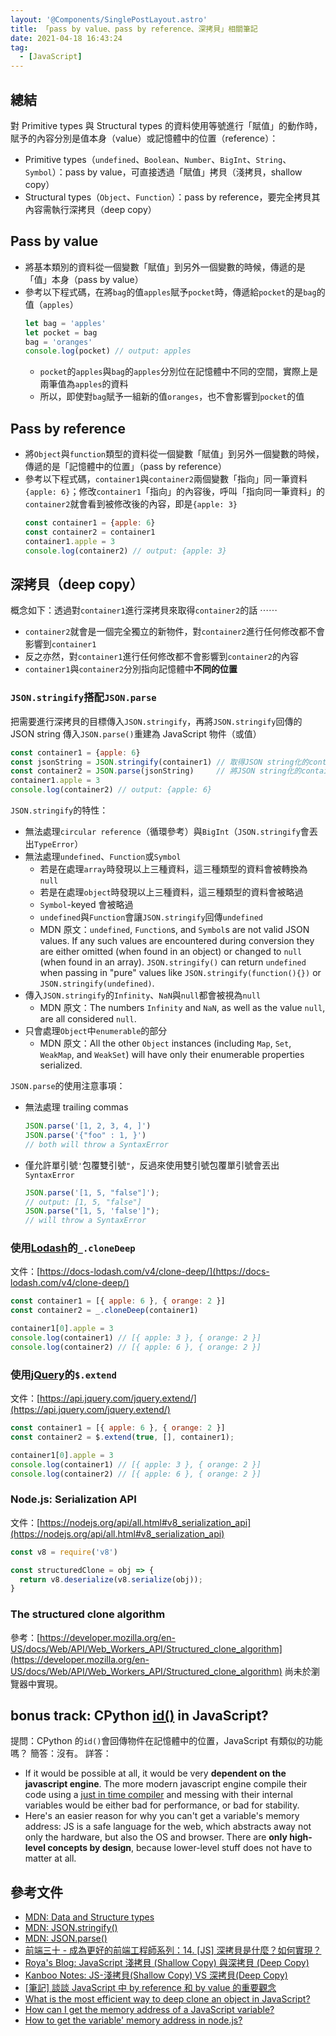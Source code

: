 ```yaml
---
layout: '@Components/SinglePostLayout.astro'
title: 「pass by value、pass by reference、深拷貝」相關筆記
date: 2021-04-18 16:43:24
tag:
  - [JavaScript]
---
```


## 總結

對 Primitive types 與 Structural types 的資料使用等號進行「賦值」的動作時，賦予的內容分別是值本身（value）或記憶體中的位置（reference）：

- Primitive types（`undefined`、`Boolean`、`Number`、`BigInt`、`String`、`Symbol`）：pass by value，可直接透過「賦值」拷貝（淺拷貝，shallow copy）
- Structural types（`Object`、`Function`）：pass by reference，要完全拷貝其內容需執行深拷貝（deep copy）

## Pass by value

- 將基本類別的資料從一個變數「賦值」到另外一個變數的時候，傳遞的是「值」本身（pass by value）
- 參考以下程式碼，在將`bag`的值`apples`賦予`pocket`時，傳遞給`pocket`的是`bag`的值（`apples`）
  ```js
  let bag = 'apples'
  let pocket = bag
  bag = 'oranges'
  console.log(pocket) // output: apples
  ```
  - `pocket`的`apples`與`bag`的`apples`分別位在記憶體中不同的空間，實際上是兩筆值為`apples`的資料
  - 所以，即使對`bag`賦予一組新的值`oranges`，也不會影響到`pocket`的值

## Pass by reference

- 將`Object`與`function`類型的資料從一個變數「賦值」到另外一個變數的時候，傳遞的是「記憶體中的位置」（pass by reference）
- 參考以下程式碼，`container1`與`container2`兩個變數「指向」同一筆資料`{apple: 6}`；修改`container1`「指向」的內容後，呼叫「指向同一筆資料」的`container2`就會看到被修改後的內容，即是`{apple: 3}`
  ```js
  const container1 = {apple: 6}
  const container2 = container1
  container1.apple = 3
  console.log(container2) // output: {apple: 3}
  ```

## 深拷貝（deep copy）

概念如下：透過對`container1`進行深拷貝來取得`container2`的話 ⋯⋯

- `container2`就會是一個完全獨立的新物件，對`container2`進行任何修改都不會影響到`container1`
- 反之亦然，對`container1`進行任何修改都不會影響到`container2`的內容
- `container1`與`container2`分別指向記憶體中**不同的位置**

### `JSON.stringify`搭配`JSON.parse`

把需要進行深拷貝的目標傳入`JSON.stringify`，再將`JSON.stringify`回傳的 JSON string 傳入`JSON.parse()`重建為 JavaScript 物件（或值）

```js
const container1 = {apple: 6}
const jsonString = JSON.stringify(container1) // 取得JSON string化的container1
const container2 = JSON.parse(jsonString)     // 將JSON string化的container1重建為JavaScript物件，得到與container1無關的container2
container1.apple = 3
console.log(container2) // output: {apple: 6}
```

`JSON.stringify`的特性：

- 無法處理`circular reference`（循環參考）與`BigInt`（`JSON.stringify`會丟出`TypeError`）
- 無法處理`undefined`、`Function`或`Symbol`
  - 若是在處理`array`時發現以上三種資料，這三種類型的資料會被轉換為`null`
  - 若是在處理`object`時發現以上三種資料，這三種類型的資料會被略過
  - `Symbol`-keyed 會被略過
  - `undefined`與`Function`會讓`JSON.stringify`回傳`undefined`
  - MDN 原文：`undefined`, `Function`s, and `Symbol`s are not valid JSON values. If any such values are encountered during conversion they are either omitted (when found in an object) or changed to `null` (when found in an array). `JSON.stringify()` can return `undefined` when passing in "pure" values like `JSON.stringify(function(){})` or `JSON.stringify(undefined)`.
- 傳入`JSON.stringify`的`Infinity`、`NaN`與`null`都會被視為`null`
  - MDN 原文：The numbers `Infinity` and `NaN`, as well as the value `null`, are all considered `null`.
- 只會處理`Object`中`enumerable`的部分
  - MDN 原文：All the other `Object` instances (including `Map`, `Set`, `WeakMap`, and `WeakSet`) will have only their enumerable properties serialized.

`JSON.parse`的使用注意事項：

- 無法處理 trailing commas
  ```js
  JSON.parse('[1, 2, 3, 4, ]')
  JSON.parse('{"foo" : 1, }')
  // both will throw a SyntaxError
  ```
- 僅允許單引號`'`包覆雙引號`"`，反過來使用雙引號包覆單引號會丟出`SyntaxError`
  ```js
  JSON.parse('[1, 5, "false"]');
  // output: [1, 5, "false"]
  JSON.parse("[1, 5, 'false']");
  // will throw a SyntaxError
  ```

### 使用[Lodash](https://lodash.com/)的`_.cloneDeep`

文件：[https://docs-lodash.com/v4/clone-deep/](https://docs-lodash.com/v4/clone-deep/)

```js
const container1 = [{ apple: 6 }, { orange: 2 }]
const container2 = _.cloneDeep(container1)

container1[0].apple = 3
console.log(container1) // [{ apple: 3 }, { orange: 2 }]
console.log(container2) // [{ apple: 6 }, { orange: 2 }]
```

### 使用[jQuery](https://jquery.com/)的`$.extend`

文件：[https://api.jquery.com/jquery.extend/](https://api.jquery.com/jquery.extend/)

```js
const container1 = [{ apple: 6 }, { orange: 2 }]
const container2 = $.extend(true, [], container1);

container1[0].apple = 3
console.log(container1) // [{ apple: 3 }, { orange: 2 }]
console.log(container2) // [{ apple: 6 }, { orange: 2 }]
```

### Node.js: Serialization API

文件：[https://nodejs.org/api/all.html#v8_serialization_api](https://nodejs.org/api/all.html#v8_serialization_api)

```js
const v8 = require('v8')

const structuredClone = obj => {
  return v8.deserialize(v8.serialize(obj));
}
```

### The structured clone algorithm

參考：[https://developer.mozilla.org/en-US/docs/Web/API/Web_Workers_API/Structured_clone_algorithm](https://developer.mozilla.org/en-US/docs/Web/API/Web_Workers_API/Structured_clone_algorithm)
尚未於瀏覽器中實現。

## bonus track: CPython [id()](https://docs.python.org/3/library/functions.html#id) in JavaScript?

提問：CPython 的`id()`會回傳物件在記憶體中的位置，JavaScript 有類似的功能嗎？
簡答：沒有。
詳答：

- If it would be possible at all, it would be very **dependent on the javascript engine**. The more modern javascript engine compile their code using a [just in time compiler](https://hacks.mozilla.org/2017/02/a-crash-course-in-just-in-time-jit-compilers/) and messing with their internal variables would be either bad for performance, or bad for stability.
- Here's an easier reason for why you can't get a variable's memory address: JS is a safe language for the web, which abstracts away not only the hardware, but also the OS and browser. There are **only high-level concepts by design**, because lower-level stuff does not have to matter at all.

## 參考文件

- [MDN: Data and Structure types](https://developer.mozilla.org/en-US/docs/Web/JavaScript/Data_structures#data_and_structure_types)
- [MDN: JSON.stringify()](https://developer.mozilla.org/en-US/docs/Web/JavaScript/Reference/Global_Objects/JSON/stringify)
- [MDN: JSON.parse()](https://developer.mozilla.org/en-US/docs/Web/JavaScript/Reference/Global_Objects/JSON/parse)
- [前端三十 - 成為更好的前端工程師系列：14. [JS] 深拷貝是什麼？如何實現？](https://ithelp.ithome.com.tw/articles/10223178)
- [Roya's Blog: JavaScript 淺拷貝 (Shallow Copy) 與深拷貝 (Deep Copy)](https://awdr74100.github.io/2019-10-24-javascript-deepcopy/)
- [Kanboo Notes: JS-淺拷貝(Shallow Copy) VS 深拷貝(Deep Copy)](https://kanboo.github.io/2018/01/27/JS-ShallowCopy-DeepCopy/)
- [[筆記] 談談 JavaScript 中 by reference 和 by value 的重要觀念](https://pjchender.blogspot.com/2016/03/javascriptby-referenceby-value.html)
- [What is the most efficient way to deep clone an object in JavaScript?](https://stackoverflow.com/questions/122102/what-is-the-most-efficient-way-to-deep-clone-an-object-in-javascript)
- [How can I get the memory address of a JavaScript variable?](https://stackoverflow.com/questions/639514/how-can-i-get-the-memory-address-of-a-javascript-variable)
- [How to get the variable' memory address in node.js?](https://hashnode.com/post/how-to-get-the-variable-memory-address-in-nodejs-cjq83mnya00yh1vs2czf9vwne)
